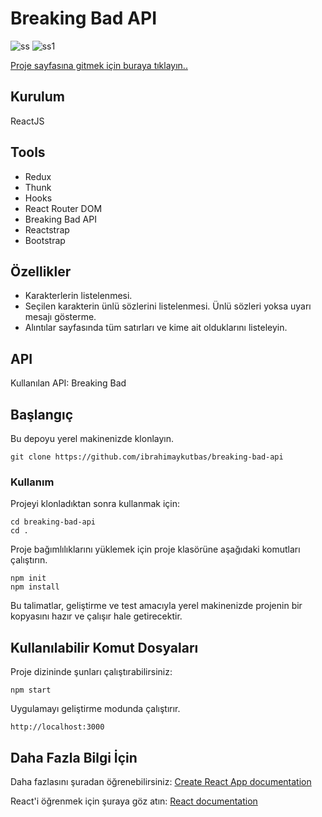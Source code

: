 # Breaking Bad API

![ss](https://user-images.githubusercontent.com/80921107/134781335-8e112379-a39f-452b-8a4b-2f213f01ea69.png)
![ss1](https://user-images.githubusercontent.com/80921107/134781337-b0480860-2461-4fa9-a268-01f7aee97dfc.png)

[Proje sayfasına gitmek için buraya tıklayın..](https://breaking-bad-api-app.web.app/)

## Kurulum

ReactJS

## Tools

- Redux
- Thunk
- Hooks
- React Router DOM
- Breaking Bad API
- Reactstrap
- Bootstrap

## Özellikler

- Karakterlerin listelenmesi.
- Seçilen karakterin ünlü sözlerini listelenmesi. Ünlü sözleri yoksa uyarı mesajı gösterme.
- Alıntılar sayfasında tüm satırları ve kime ait olduklarını listeleyin.

## API

Kullanılan API: Breaking Bad

## Başlangıç

Bu depoyu yerel makinenizde klonlayın.

```
git clone https://github.com/ibrahimaykutbas/breaking-bad-api
```

### Kullanım

Projeyi klonladıktan sonra kullanmak için:

```
cd breaking-bad-api
cd .
```

Proje bağımlılıklarını yüklemek için proje klasörüne aşağıdaki komutları çalıştırın.

```
npm init
npm install
```

Bu talimatlar, geliştirme ve test amacıyla yerel makinenizde projenin bir kopyasını hazır ve çalışır hale getirecektir.

## Kullanılabilir Komut Dosyaları

Proje dizininde şunları çalıştırabilirsiniz:

```
npm start
```

Uygulamayı geliştirme modunda çalıştırır.

```
http://localhost:3000
```

## Daha Fazla Bilgi İçin
Daha fazlasını şuradan öğrenebilirsiniz: [Create React App documentation](https://create-react-app.dev/docs/getting-started/)

React'i öğrenmek için şuraya göz atın: [React documentation](https://reactjs.org/)
